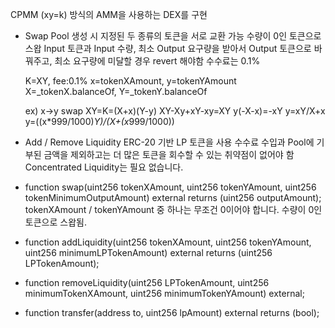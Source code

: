 
CPMM (xy=k) 방식의 AMM을 사용하는 DEX를 구현

- Swap
Pool 생성 시 지정된 두 종류의 토큰을 서로 교환 가능
수량이 0인 토큰으로 스왑
Input 토큰과 Input 수량, 최소 Output 요구량을 받아서 Output 토큰으로 바꿔주고,
최소 요구량에 미달할 경우 revert 해야함
수수료는 0.1%

    K=XY, fee:0.1%
    x=tokenXAmount, y=tokenYAmount
    X=_tokenX.balanceOf, Y=_tokenY.balanceOf

    ex) x->y swap
    XY=K=(X+x)(Y-y)
    XY-Xy+xY-xy=XY
    y(-X-x)=-xY
    y=xY/X+x
    y=((x*999/1000)*Y)/(X+(x*999/1000))
    
- Add / Remove Liquidity
ERC-20 기반 LP 토큰을 사용
수수료 수입과 Pool에 기부된 금액을 제외하고는 더 많은 토큰을 회수할 수 있는 취약점이 없어야 함
Concentrated Liquidity는 필요 없습니다.

- function swap(uint256 tokenXAmount, uint256 tokenYAmount, uint256 tokenMinimumOutputAmount) external returns (uint256 outputAmount);
tokenXAmount / tokenYAmount 중 하나는 무조건 0이어야 합니다. 수량이 0인 토큰으로 스왑됨.

- function addLiquidity(uint256 tokenXAmount, uint256 tokenYAmount, uint256 minimumLPTokenAmount) external returns (uint256 LPTokenAmount);
- function removeLiquidity(uint256 LPTokenAmount, uint256 minimumTokenXAmount, uint256 minimumTokenYAmount) external;
- function transfer(address to, uint256 lpAmount) external returns (bool);
